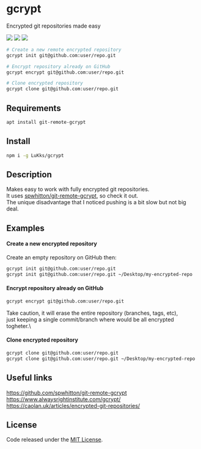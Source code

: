 # gcrypt

Encrypted git repositories made easy

![](https://img.shields.io/npm/v/gcrypt.svg) ![](https://img.shields.io/npm/dt/gcrypt.svg) ![](https://img.shields.io/github/license/LuKks/gcrypt.svg)

```sh
# Create a new remote encrypted repository 
gcrypt init git@github.com:user/repo.git

# Encrypt repository already on GitHub
gcrypt encrypt git@github.com:user/repo.git

# Clone encrypted repository
gcrypt clone git@github.com:user/repo.git
```

## Requirements
```sh
apt install git-remote-gcrypt
```

## Install
```sh
npm i -g LuKks/gcrypt
```

## Description
Makes easy to work with fully encrypted git repositories.\
It uses [spwhitton/git-remote-gcrypt](https://github.com/spwhitton/git-remote-gcrypt), so check it out.\
The unique disadvantage that I noticed pushing is a bit slow but not big deal.

## Examples
#### Create a new encrypted repository
Create an empty repository on GitHub then:
```sh
gcrypt init git@github.com:user/repo.git
gcrypt init git@github.com:user/repo.git ~/Desktop/my-encrypted-repo
```

#### Encrypt repository already on GitHub
```sh
gcrypt encrypt git@github.com:user/repo.git
```
Take caution, it will erase the entire repository (branches, tags, etc),\
just keeping a single commit/branch where would be all encrypted togheter.\

#### Clone encrypted repository
```sh
gcrypt clone git@github.com:user/repo.git
gcrypt clone git@github.com:user/repo.git ~/Desktop/my-encrypted-repo
```

## Useful links
https://github.com/spwhitton/git-remote-gcrypt
https://www.alwaysrightinstitute.com/gcrypt/
https://caolan.uk/articles/encrypted-git-repositories/

## License
Code released under the [MIT License](https://github.com/LuKks/gcrypt/blob/master/LICENSE).
